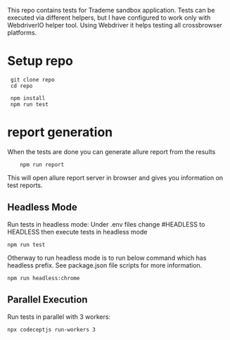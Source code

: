 This repo contains tests for Trademe sandbox application.
Tests can be executed via different helpers, but I have configured to work only with WebdriverIO helper tool. Using Webdriver it helps testing all crossbrowser platforms.

# Setup repo

```
 git clone repo
 cd repo

 npm install
 npm run test

```

# report generation

When the tests are done you can generate allure report from the results

```
    npm run report
```

This will open allure report server in browser and gives you information on test reports.

## Headless Mode

Run tests in headless mode:
Under .env files change #HEADLESS to HEADLESS then execute tests in headless mode

```
npm run test
```

Otherway to run headless mode is to run below command which has headless prefix. See package.json file scripts for more information.

```
npm run headless:chrome
```

## Parallel Execution

Run tests in parallel with 3 workers:

```
npx codeceptjs run-workers 3
```
